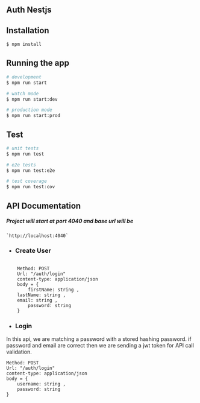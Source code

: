 ## Auth Nestjs

## Installation

```bash
$ npm install
```

## Running the app

```bash
# development
$ npm run start

# watch mode
$ npm run start:dev

# production mode
$ npm run start:prod
```

## Test

```bash
# unit tests
$ npm run test

# e2e tests
$ npm run test:e2e

# test coverage
$ npm run test:cov
```


## API Documentation

##### Project will start at port 4040 and base url will be

	`http://localhost:4040`


- ### Create User

```
    
	Method: POST
	Url: "/auth/login"
	content-type: application/json
	body = {
        firstName: string ,
	lastName: string ,
	email: string ,
        password: string
    }
```	



- ### Login

In this api, we are matching a password with a stored hashing password. if password and email are correct then we are sending a jwt token for API call validation.

    
	Method: POST
	Url: "/auth/login"
	content-type: application/json
	body = {
        username: string ,
        password: string
    }
	

